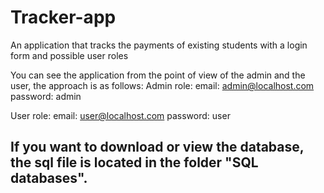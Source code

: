 # Tracker-app
An application that tracks the payments of existing students with a login form and possible user roles

You can see the application from the point of view of the admin and the user, the approach is as follows:
Admin role:
email: admin@localhost.com
password: admin

User role:
email: user@localhost.com
password: user


## If you want to download or view the database, the sql file is located in the folder "SQL databases".

